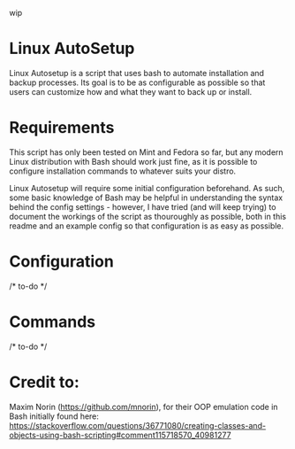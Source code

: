 wip
# Linux AutoSetup
Linux Autosetup is a script that uses bash to automate installation and backup processes. Its goal is to be as configurable as possible so that users can customize how and what they want to back up or install.
# Requirements
This script has only been tested on Mint and Fedora so far, but any modern Linux distribution with Bash should work just fine, as it is possible to configure installation commands to whatever suits your distro.

Linux Autosetup will require some initial configuration beforehand. As such, some basic knowledge of Bash may be helpful in understanding the syntax behind the config settings - however, I have tried (and will keep trying) to document the workings of the script as thouroughly as possible, both in this readme and an example config so that configuration is as easy as possible.
# Configuration
/* to-do */
# Commands
/* to-do */
# Credit to:
Maxim Norin (https://github.com/mnorin), for their OOP emulation code in Bash initially found here: https://stackoverflow.com/questions/36771080/creating-classes-and-objects-using-bash-scripting#comment115718570_40981277
